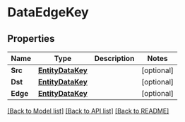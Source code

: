 # DataEdgeKey

## Properties

Name | Type | Description | Notes
------------ | ------------- | ------------- | -------------
**Src** | [**EntityDataKey**](EntityDataKey.md) |  | [optional] 
**Dst** | [**EntityDataKey**](EntityDataKey.md) |  | [optional] 
**Edge** | [**EntityDataKey**](EntityDataKey.md) |  | [optional] 

[[Back to Model list]](../README.md#documentation-for-models) [[Back to API list]](../README.md#documentation-for-api-endpoints) [[Back to README]](../README.md)


